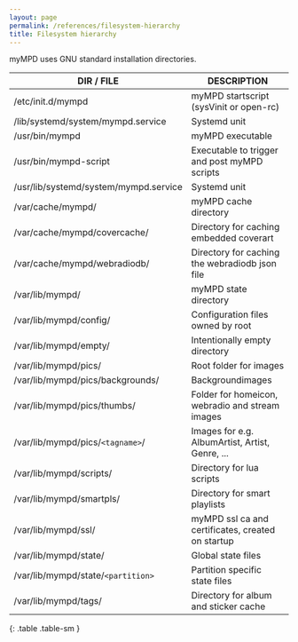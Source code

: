 ```yaml
---
layout: page
permalink: /references/filesystem-hierarchy
title: Filesystem hierarchy
---
```


myMPD uses GNU standard installation directories.

| DIR / FILE | DESCRIPTION |
| ---------- | ----------- |
| /etc/init.d/mympd | myMPD startscript (sysVinit or open-rc) |
| /lib/systemd/system/mympd.service | Systemd unit |
| /usr/bin/mympd | myMPD executable |
| /usr/bin/mympd-script | Executable to trigger and post myMPD scripts |
| /usr/lib/systemd/system/mympd.service | Systemd unit |
| /var/cache/mympd/ | myMPD cache directory |
| /var/cache/mympd/covercache/ | Directory for caching embedded coverart |
| /var/cache/mympd/webradiodb/ | Directory for caching the webradiodb json file |
| /var/lib/mympd/ | myMPD state directory |
| /var/lib/mympd/config/ | Configuration files owned by root |
| /var/lib/mympd/empty/ | Intentionally empty directory |
| /var/lib/mympd/pics/ | Root folder for images |
| /var/lib/mympd/pics/backgrounds/ | Backgroundimages |
| /var/lib/mympd/pics/thumbs/ | Folder for homeicon, webradio and stream images |
| /var/lib/mympd/pics/`<tagname>`/ | Images for <tagname> e.g. AlbumArtist, Artist, Genre, ... |
| /var/lib/mympd/scripts/ | Directory for lua scripts |
| /var/lib/mympd/smartpls/ | Directory for smart playlists |
| /var/lib/mympd/ssl/ | myMPD ssl ca and certificates, created on startup |
| /var/lib/mympd/state/ | Global state files |
| /var/lib/mympd/state/`<partition>` | Partition specific state files |
| /var/lib/mympd/tags/ | Directory for album and sticker cache |
{: .table .table-sm }
